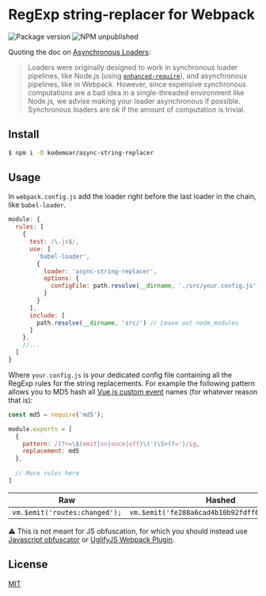 # RegExp string-replacer for Webpack
![Package version][package-ver-image] ![NPM unpublished][npm-image]

Quoting the doc on [Asynchronous Loaders](https://webpack.js.org/api/loaders/#asynchronous-loaders):
> Loaders were originally designed to work in synchronous loader pipelines, like Node.js (using [`enhanced-require`](https://github.com/webpack/enhanced-require)), and asynchronous pipelines, like in Webpack. However, since expensive synchronous computations are a bad idea in a single-threaded environment like Node.js, we advise making your loader asynchronous if possible. Synchronous loaders are ok if the amount of computation is trivial.

## Install
```bash
$ npm i -D kodemoar/async-string-replacer
```

## Usage
In `webpack.config.js` add the loader right before the last loader in the chain, like `babel-loader`.

```js
module: {
  rules: [
    {
      test: /\.js$/,
      use: [
        'babel-loader',
        {
          loader: 'async-string-replacer',
          options: {
            configFile: path.resolve(__dirname, './src/your.config.js')
          }
        }
      ],
      include: [
        path.resolve(__dirname, 'src/') // Leave out node_modules
      ]
    },
    //...
  ]
}
```

Where `your.config.js` is your dedicated config file containing all the RegExp rules for the string replacements. For example the following pattern allows you to MD5 hash all [Vue.js custom event][vue_ce] names (for whatever reason that is):

```js
const md5 = require('md5');

module.exports = [
  {
    pattern: /(?<=\$(emit|on|once|off)\(')\S+(?=')/ig,
    replacement: md5
  },
  
  // More rules here
]
```

| Raw | Hashed |
|-----|--------|
| `vm.$emit('routes:changed');` | `vm.$emit('fe288a6cad4b10b92fdff65256df6713');` |

⚠ This is not meant for JS obfuscation, for which you should instead use [Javascript obfuscator][npm-js-obfuscator] or [UglifyJS Webpack Plugin][npm-uglifyjs].

## License
[MIT](http://en.wikipedia.org/wiki/MIT_License)

[vue_ce]: https://vuejs.org/v2/guide/components-custom-events
[npm-image]: https://img.shields.io/badge/npm-unpublished-orange.svg
[package-ver-image]: https://img.shields.io/badge/version-1.0.0-blue.svg

[npm-uglifyjs]: https://www.npmjs.com/package/uglifyjs-webpack-plugin
[npm-js-obfuscator]: https://www.npmjs.com/package/javascript-obfuscator

